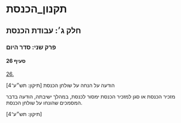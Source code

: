 # תקנון_הכנסת

## חלק ג׳: עבודת הכנסת

### פרק שני: סדר היום

#### סעיף 26

[26.](https://he.wikisource.org/wiki/%D7%AA%D7%A7%D7%A0%D7%95%D7%9F_%D7%94%D7%9B%D7%A0%D7%A1%D7%AA#%D7%A1%D7%A2%D7%99%D7%A3_26)

הודעה על הנחה על שולחן הכנסת [תיקון: תש״ע־4]

מזכיר הכנסת או סגן למזכיר הכנסת ימסור לכנסת, במהלך ישיבתה, הודעה בדבר המסמכים שהונחו על שולחן הכנסת.

[תיקון: תש״ע־4]